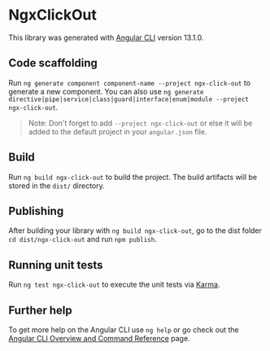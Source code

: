 # NgxClickOut

This library was generated with [Angular CLI](https://github.com/angular/angular-cli) version 13.1.0.

## Code scaffolding

Run `ng generate component component-name --project ngx-click-out` to generate a new component. You can also use `ng generate directive|pipe|service|class|guard|interface|enum|module --project ngx-click-out`.
> Note: Don't forget to add `--project ngx-click-out` or else it will be added to the default project in your `angular.json` file. 

## Build

Run `ng build ngx-click-out` to build the project. The build artifacts will be stored in the `dist/` directory.

## Publishing

After building your library with `ng build ngx-click-out`, go to the dist folder `cd dist/ngx-click-out` and run `npm publish`.

## Running unit tests

Run `ng test ngx-click-out` to execute the unit tests via [Karma](https://karma-runner.github.io).

## Further help

To get more help on the Angular CLI use `ng help` or go check out the [Angular CLI Overview and Command Reference](https://angular.io/cli) page.
